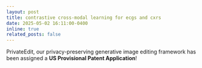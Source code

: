 ```yaml
---
layout: post
title: contrastive cross-modal learning for ecgs and cxrs
date: 2025-05-02 16:11:00-0400
inline: true
related_posts: false
---
```


PrivateEdit, our privacy-preserving generative image editing framework has been assigned a **US Provisional Patent Application**!